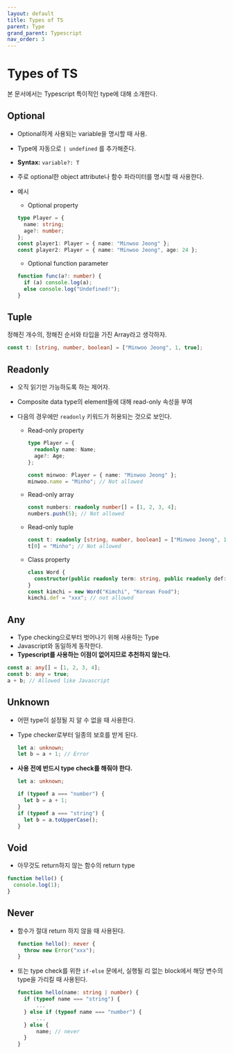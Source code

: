 ```yaml
---
layout: default
title: Types of TS
parent: Type
grand_parent: Typescript
nav_order: 3
---
```


# Types of TS

본 문서에서는 Typescript 특이적인 type에 대해 소개한다.

## Optional

- Optional하게 사용되는 variable을 명시할 때 사용.
- Type에 자동으로 `| undefined` 를 추가해준다.
- **Syntax:** `variable?: T`
- 주로 optional한 object attribute나 함수 파라미터를 명시할 때 사용한다.
- 예시

  - Optional property

  ```typescript
  type Player = {
    name: string;
    age?: number;
  };
  const player1: Player = { name: "Minwoo Jeong" };
  const player2: Player = { name: "Minwoo Jeong", age: 24 };
  ```

  - Optional function parameter

  ```typescript
  function func(a?: number) {
    if (a) console.log(a);
    else console.log("Undefined!");
  }
  ```

## Tuple

정해진 개수의, 정해진 순서와 타입을 가진 Array라고 생각하자.

```typescript
const t: [string, number, boolean] = ["Minwoo Jeong", 1, true];
```

## Readonly

- 오직 읽기만 가능하도록 하는 제어자.
- Composite data type의 element들에 대해 read-only 속성을 부여
- 다음의 경우에만 `readonly` 키워드가 허용되는 것으로 보인다.

  - Read-only property

    ```typescript
    type Player = {
      readonly name: Name;
      age?: Age;
    };

    const minwoo: Player = { name: "Minwoo Jeong" };
    minwoo.name = "Minho"; // Not allowed
    ```

  - Read-only array

    ```typescript
    const numbers: readonly number[] = [1, 2, 3, 4];
    numbers.push(5); // Not allowed
    ```

  - Read-only tuple

    ```typescript
    const t: readonly [string, number, boolean] = ["Minwoo Jeong", 1, true];
    t[0] = "Minho"; // Not allowed
    ```

  - Class property

    ```typescript
    class Word {
      constructor(public readonly term: string, public readonly def: string) {}
    }
    const kimchi = new Word("Kimchi", "Korean Food");
    kimchi.def = "xxx"; // not allowed
    ```

## Any

- Type checking으로부터 벗어나기 위해 사용하는 Type
- Javascript와 동일하게 동작한다.
- **Typescript를 사용하는 이점이 없어지므로 추천하지 않는다.**

```typescript
const a: any[] = [1, 2, 3, 4];
const b: any = true;
a + b; // Allowed like Javascript
```

## Unknown

- 어떤 type이 설정될 지 알 수 없을 때 사용한다.
- Type checker로부터 일종의 보호를 받게 된다.
  ```typescript
  let a: unknown;
  let b = a + 1; // Error
  ```
- **사용 전에 반드시 type check를 해줘야 한다.**

  ```typescript
  let a: unknown;

  if (typeof a === "number") {
    let b = a + 1;
  }
  if (typeof a === "string") {
    let b = a.toUpperCase();
  }
  ```

## Void

- 아무것도 return하지 않는 함수의 return type

```typescript
function hello() {
  console.log(1);
}
```

## Never

- 함수가 절대 return 하지 않을 때 사용된다.

  ```typescript
  function hello(): never {
    throw new Error("xxx");
  }
  ```

- 또는 type check를 위한 `if-else` 문에서, 실행될 리 없는 block에서 해당 변수의 type을 가리킬 때 사용된다.

  ```typescript
  function hello(name: string | number) {
    if (typeof name === "string") {
        ...
    } else if (typeof name === "number") {
        ...
    } else {
        name; // never
    }
  }
  ```
